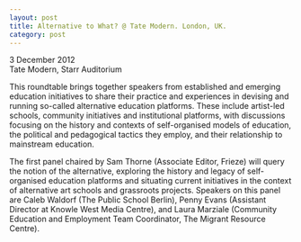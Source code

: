 ```yaml
---
layout: post
title: Alternative to What? @ Tate Modern. London, UK.	
category: post
---
```


3 December 2012  
Tate Modern, Starr Auditorium

This roundtable brings together speakers from established and emerging education initiatives to share their practice and experiences in devising and running so-called alternative education platforms. These include artist-led schools, community initiatives and institutional platforms, with discussions focusing on the history and contexts of self-organised models of education, the political and pedagogical tactics they employ, and their relationship to mainstream education.

The first panel chaired by Sam Thorne (Associate Editor, Frieze) will query the notion of the alternative, exploring the history and legacy of self-organised education platforms and situating current initiatives in the context of alternative art schools and grassroots projects. Speakers on this panel are Caleb Waldorf (The Public School Berlin), Penny Evans (Assistant Director at Knowle West Media Centre), and Laura Marziale (Community Education and Employment Team Coordinator, The Migrant Resource Centre).

